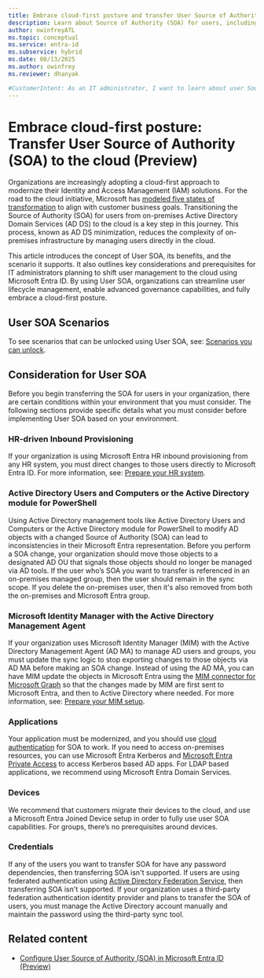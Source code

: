 ```yaml
---
title: Embrace cloud-first posture and transfer User Source of Authority (SOA) to the cloud (Preview)
description: Learn about Source of Authority (SOA) for users, including prerequisites and supported scenarios.
author: owinfreyATL
ms.topic: conceptual
ms.service: entra-id
ms.subservice: hybrid
ms.date: 08/13/2025
ms.author: owinfrey
ms.reviewer: dhanyak

#CustomerIntent: As an IT administrator, I want to learn about user Source of Authority (SOA) so that I can minimize my on-premises footprint.
---
```


# Embrace cloud-first posture: Transfer User Source of Authority (SOA) to the cloud (Preview)

Organizations are increasingly adopting a cloud-first approach to modernize their Identity and Access Management (IAM) solutions. For the road to the cloud initiative, Microsoft has [modeled five states of transformation](/entra/architecture/road-to-the-cloud-posture#five-states-of-transformation) to align with customer business goals. Transitioning the Source of Authority (SOA) for users from on-premises Active Directory Domain Services (AD DS) to the cloud is a key step in this journey. This process, known as AD DS minimization, reduces the complexity of on-premises infrastructure by managing users directly in the cloud.

This article introduces the concept of User SOA, its benefits, and the scenario it supports. It also outlines key considerations and prerequisites for IT administrators planning to shift user management to the cloud using Microsoft Entra ID. By using User SOA, organizations can streamline user lifecycle management, enable advanced governance capabilities, and fully embrace a cloud-first posture.


## User SOA Scenarios

To see scenarios that can be unlocked using User SOA, see: [Scenarios you can unlock](guidance-for-it-architects-for-source-of-authority-conversion.md#scenarios-you-can-unlock).

## Consideration for User SOA

Before you begin transferring the SOA for users in your organization, there are certain conditions within your environment that you must consider. The following sections provide specific details what you must consider before implementing User SOA based on your environment. 

### HR-driven Inbound Provisioning

If your organization is using Microsoft Entra HR inbound provisioning from any HR system, you must direct changes to those users directly to Microsoft Entra ID. For more information, see: [Prepare your HR system](prepare-user-source-of-authority-environment.md#prepare-your-hr-system).

### Active Directory Users and Computers or the Active Directory module for PowerShell

Using Active Directory management tools like Active Directory Users and Computers or the Active Directory module for PowerShell to modify AD objects with a changed Source of Authority (SOA) can lead to inconsistencies in their Microsoft Entra representation. Before you perform a SOA change, your organization should move those objects to a designated AD OU that signals those objects should no longer be managed via AD tools. If the user who’s SOA you want to transfer is referenced in an on-premises managed group, then the user should remain in the sync scope. If you delete the on-premises user, then it's also removed from both the on-premises and Microsoft Entra group.

### Microsoft Identity Manager with the Active Directory Management Agent

If your organization uses Microsoft Identity Manager (MIM) with the Active Directory Management Agent (AD MA) to manage AD users and groups, you must update the sync logic to stop exporting changes to those objects via AD MA before making an SOA change. Instead of using the AD MA, you can have MIM update the objects in Microsoft Entra using the [MIM connector for Microsoft Graph](/microsoft-identity-manager/microsoft-identity-manager-2016-connector-graph) so that the changes made by MIM are first sent to Microsoft Entra, and then to Active Directory where needed. For more information, see: [Prepare your MIM setup](prepare-user-source-of-authority-environment.md#prepare-your-mim-setup).

### Applications

Your application must be modernized, and you should use [cloud authentication](../../architecture/authenticate-applications-and-users.md) for SOA to work. If you need to access on-premises resources, you can use Microsoft Entra Kerberos and [Microsoft Entra Private Access](../../global-secure-access/concept-private-access.md) to access Kerberos based AD apps. For LDAP based applications, we recommend using Microsoft Entra Domain Services.  

### Devices

We recommend that customers migrate their devices to the cloud, and use a Microsoft Entra Joined Device setup in order to fully use user SOA capabilities. For groups, there’s no prerequisites around devices.

### Credentials

If any of the users you want to transfer SOA for have any password dependencies, then transferring SOA isn't supported. If users are using federated authentication using [Active Directory Federation Service](/windows-server/identity/ad-fs/ad-fs-overview), then transferring SOA isn't supported. If your organization uses a third-party federation authentication identity provider and plans to transfer the SOA of users, you must manage the Active Directory account manually and maintain the password using the third-party sync tool.



## Related content

- [Configure User Source of Authority (SOA) in Microsoft Entra ID (Preview)](how-to-user-source-of-authority-configure.md)
